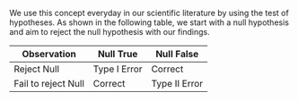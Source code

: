 We use this concept everyday in our scientific literature by using the test of hypotheses. As shown in the following table, we start with a null hypothesis and aim to reject the null hypothesis with our findings. 

| Observation | Null True               |Null False|
|---------------------|-----------      |----------|
| Reject Null         | Type I Error    | Correct  |
| Fail to reject Null | Correct         | Type II Error|